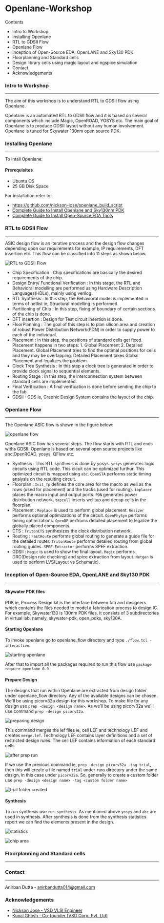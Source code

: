 # Openlane-Workshop

Contents

* Intro to Workshop
* Installing Openlane
* RTL to GDSII Flow
* Openlane Flow
* Inception of Open-Source EDA, OpenLANE and Sky130 PDK
* Floorplanning and Standard cells
* Design library cells using magic layout and ngspice simulation
* Contact
* Acknowledgements


### Intro to Workshop
---
The aim of this workshop is to understand RTL to GDSII flow using Openlane.

Openlane is an automated RTL to GDSII flow and it is based on several components which include Magic, OpenROAD, YOSYS etc. The main goal of Openlane is to produce GDSII layout  without any human involvement. Openlane is tuned for Skywater 130nm open source PDK.


### Installing Openlane
---
To intall Openlane:

#### Prerequisites
* Ubuntu OS
* 25 GB Disk Space

For installation refer to:
*  https://github.com/nickson-jose/openlane_build_script
* [Complete Guide to Install Openlane and Sky130nm PDK](https://www.udemy.com/course/vsd-a-complete-guide-to-install-openlane-and-sky130nm-pdk/)
* [Complete Guide to Install Open-Source EDA Tools](https://www.udemy.com/course/vsd-a-complete-guide-to-install-open-source-eda-tools/)


### RTL to GDSII Flow
---
ASIC design flow is an iterative process and the design flow changes depending upon our requirements for example, IP requirements, DFT insertion etc. This flow can be classified into 11 steps as shown below.

![RTL to GDSII Flow](https://github.com/AnDu00/Openlane-Workshop/blob/main/Images/RTL%20to%20GDSII%20flow.PNG)

* Chip Specification : Chip specifications are basically the desired requirements of the chip.
* Design Entry/ Functional Verification : In this stage, the RTL and Behavioral modelling are performed using Hardware Description Languages(HDLs), mainly using verilog.
* RTL Synthesis : In this step, the Behavioral model is implemented in terms of netlist ie, Structural modelling is performed.
* Partitioning of Chip : In this step, fixing of boundary of certain sections of the chip is done.
* DFT insertion : Design for Test circuit insertion is done.
* FloorPlanning : The goal of this step is to plan silicon area and creation of robust Power Distribution Network(PDN) in order to supply power to each of the individual.
* Placement : In this step, the positions of standard cells get fixed. Placement happens in two steps: 1. Global Placement 2. Detailed Placement. Global Placement tries to find the optimal positions for cells and they may be overlapping. Detailed Placement takes Global Placement and legalizes the problem.
* Clock Tree Synthesis : In this step a clock tree is generated in order to provide clock signal to sequential elements.
* Routing Stage : In this step, the interconnection system between standard cells are implemented.
* Final Verification : A final verification is done before sending the chip to the fab.
* GDSII : GDS ie, Graphic Design System contains the layout of the chip.


### Openlane Flow
---
The Openlane ASIC flow is shown in the figure below:

![openlane flow](https://github.com/AnDu00/Openlane-Workshop/blob/main/Images/Openlane%20flow.PNG)

Openlane ASIC flow has several steps. The flow starts with RTL and ends withs GDSII. Openlane is based on several open source projects like abc,OpenROAD, yosys, QFlow etc.
* Synthesis : This RTL synthesis is done by yosys. `yosys` generates logic circuits using RTL code. This cicuit can be optimized furthur.
This optimized circuit is mapped using `abc`.
`OpenSTA` performs static timing analysis on the resulting circuit.
* Floorplan : `Init_fp` defines the core area for the macro as well as the rows (used for placement) and the tracks (used for routing).
`ioplacer` places the macro input and output ports.
`PDN` generates power distribution network.
`tapcell` inserts welltap and decap cells in the floorplan.
* Placement : `Replace` is used to perform global placement.
`Resizer` performs optional optimizations of the circuit.
`OpenPhySyn` performs timing optimizations.
`OpenDP` perfroms detailed placement to legalize the globally placed components.
* CTS : `TritonCTS` synthesizes the clock distribution network.
* Routing : `FastRoute` performs global routing to generate a guide file for the detailed router.
`TritonRoute` performs detailed routing from global routing guides.
`SPEF-Extractor` performs SPEF extraction.
* GDSII : `Magic` is used to show the final layout.
`Magic` performs DRC(Design rule checking) and spice extraction from layout.
`Netgen` is used to perform LVS(Layout vs Schematic).


### Inception of Open-Source EDA, OpenLANE and Sky130 PDK
---
#### Skywater PDK files
PDK ie, Process Design kit is the interface between fab and designers which contains the files needed to model a fabrication process to design IC. For example, Skywater130 is 130nm PDK files.
It consists of 3 subdirectories in virtual lab, namely, skywater-pdk, open_pdks, sky130A.

#### Starting Openlane
To invoke openlane go to openlane_flow directory and type `./flow.tcl -interactive`.

![starting openlane](https://github.com/AnDu00/Openlane-Workshop/blob/main/Images/1%20(3).png)

After that to import all the packages required to run this flow use `package require openlane 0.9`

#### Prepare Design
The designs that run within Openlane are extracted from design folder under openlane_flow directory. Any of the available designs can be chosen. We'll be using picorv32a design for this workshop. To make file for any design use `prep -design <design name>`. As we'll be using picorv32a we'll use command `prep -design picorv32a`.

![preparing design](https://github.com/AnDu00/Openlane-Workshop/blob/main/Images/2%20(2).png)

This command merges the lef files ie, cell LEF and technology LEF and creates `merge.lef`. Technology LEF contains layer definitions and a set of restricted design rules. The cell LEF contains information of each standard cells.

![after prep run](https://github.com/AnDu00/Openlane-Workshop/blob/main/Images/6%20(2).png)

If we use the previous command ie, `prep -design picorv32a -tag trial`, then this will create a file named `trial` under `runs` directory under the same design, in this case under `picorv32a`. So, generally to create a custom folder use `prep -design <design name> -tag <custom folder name>`

![trial folder created](https://github.com/AnDu00/Openlane-Workshop/blob/main/Images/7%20(2).png)

#### Synthesis
To run synthesis use `run_synthesis`. As mentioned above `yosys` and `abc` are used in synthesis. After synthesis is done from the synthesis statistics report we can find the elements present in the design.

![statistics](https://github.com/AnDu00/Openlane-Workshop/blob/main/Images/4%20(2).png)

![chip area](https://github.com/AnDu00/Openlane-Workshop/blob/main/Images/5%20(2).png)

### Floorplanning and Standard cells
---



### Contact
---
Anirban Dutta - anirbandutta014@gmail.com


### Acknowledgements
* [Nickson Jose - VSD VLSI Engineer](https://github.com/nickson-jose)
* [Kunal Ghosh - Co-founder (VSD Corp. Pvt. Ltd)](https://github.com/kunalg123)
